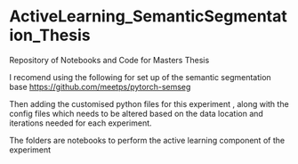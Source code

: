 # ActiveLearning_SemanticSegmentation_Thesis
Repository of Notebooks and Code for Masters Thesis 


I recomend using the following for set up of the semantic segmentation base 
https://github.com/meetps/pytorch-semseg

Then adding the  customised python files for this experiment , along with the config files which needs to be altered based on the data location and iterations needed for each experiment. 

The folders are notebooks to perform the active learning component of the experiment 
